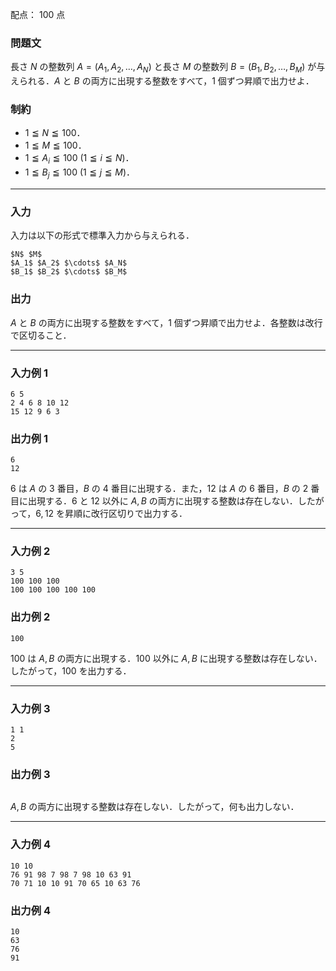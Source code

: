 配点： $100$ 点

### 問題文

長さ $N$ の整数列 $A = (A_1, A_2, \ldots, A_N)$ と長さ $M$ の整数列 $B = (B_1, B_2, \ldots, B_M)$ が与えられる．$A$ と $B$ の両方に出現する整数をすべて，$1$ 個ずつ昇順で出力せよ．

### 制約

- $1 \leqq N \leqq 100$．
- $1 \leqq M \leqq 100$．
- $1 \leqq A_i \leqq 100$ ($1 \leqq i \leqq N$)．
- $1 \leqq B_j \leqq 100$ ($1 \leqq j \leqq M$)．

---

### 入力

入力は以下の形式で標準入力から与えられる．

~~~
$N$ $M$
$A_1$ $A_2$ $\cdots$ $A_N$
$B_1$ $B_2$ $\cdots$ $B_M$
~~~

### 出力

$A$ と $B$ の両方に出現する整数をすべて，$1$ 個ずつ昇順で出力せよ．各整数は改行で区切ること．

---

### 入力例 1

~~~
6 5
2 4 6 8 10 12
15 12 9 6 3
~~~

### 出力例 1

~~~
6
12
~~~

$6$ は $A$ の $3$ 番目，$B$ の $4$ 番目に出現する．また，$12$ は $A$ の $6$ 番目，$B$ の $2$ 番目に出現する．$6$ と $12$ 以外に $A, B$ の両方に出現する整数は存在しない．したがって，$6, 12$ を昇順に改行区切りで出力する．

---

### 入力例 2

~~~
3 5
100 100 100
100 100 100 100 100
~~~

### 出力例 2

~~~
100
~~~

$100$ は $A, B$ の両方に出現する．$100$ 以外に $A, B$ に出現する整数は存在しない．したがって，$100$ を出力する．

---

### 入力例 3

~~~
1 1
2
5
~~~

### 出力例 3

~~~
~~~

$A, B$ の両方に出現する整数は存在しない．したがって，何も出力しない．

---

### 入力例 4

~~~
10 10
76 91 98 7 98 7 98 10 63 91
70 71 10 10 91 70 65 10 63 76
~~~

### 出力例 4

~~~
10
63
76
91
~~~
